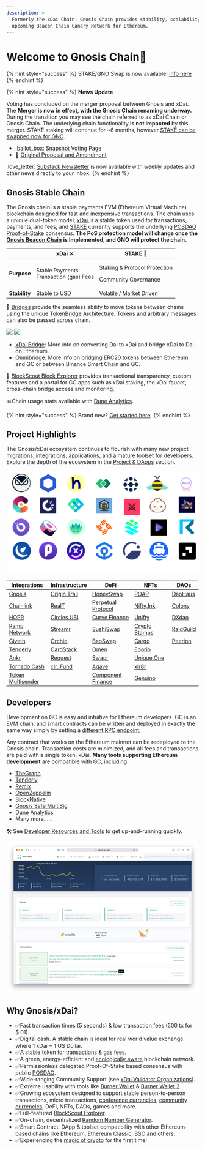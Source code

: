 ```yaml
---
description: >-
  Formerly the xDai Chain, Gnosis Chain provides stability, scalability and an
  upcoming Beacon Chain Canary Network for Ethereum.
---
```


# Welcome to Gnosis Chain🦉

{% hint style="success" %}
STAKE/GNO Swap is now available! [Info here](for-stakers/stake-token/stake-gno-swap.md)
{% endhint %}

{% hint style="success" %}
&#x20;**News Update**

Voting has concluded on the merger proposal between Gnosis and xDai. The **Merger is now in effect, with the Gnosis Chain renaming underway.** During the transition you may see the chain referred to as xDai Chain or Gnosis Chain. The underlying chain functionality **is not impacted** by this merger. STAKE staking will continue for \~6 months, however [STAKE can be swapped now for GNO](for-stakers/stake-token/stake-gno-swap.md).

* :ballot\_box: [Snapshot Voting Page](https://snapshot.org/#/xdaistake.eth/proposal/0x646cd97b769b4f1b7d7223b46f5e6ded097ae2ee3e0f1433a7b597e021a4d6d4)
* :book: [Original Proposal and Amendment](https://forum.gnosis.io/t/gip-16-gnosis-chain-xdai-gnosis-merge/1904)

:love\_letter: [Substack Newsletter](https://xdai.substack.com) is now available with weekly updates and other news directly to your inbox.
{% endhint %}

## Gnosis Stable Chain

The Gnosis chain is a stable payments EVM (Ethereum Virtual Machine) blockchain designed for fast and inexpensive transactions. The chain uses a unique dual-token model; [xDai ](for-users/get-xdai-tokens/)is a stable token used for transactions, payments, and fees, and [STAKE](for-stakers/stake-token/) currently supports the underlying [POSDAO Proof-of-Stake](for-validators/posdao-whitepaper.md) consensus. **The PoS protection model will change once the** [**Gnosis Beacon Chain**](https://docs.gnosischain.com) **is Implemented, and GNO will protect the chain.**

|               | xDai ⚔                                           | STAKE 🦸                                                             |
| ------------- | ------------------------------------------------ | -------------------------------------------------------------------- |
| **Purpose**   | <p>Stable Payments<br>Transaction (gas) Fees</p> | <p>Staking &#x26; Protocol Protection</p><p>Community Governance</p> |
| **Stability** | Stable to USD                                    | Volatile / Market Driven                                             |

🌉 [Bridges](about-gc/faqs/bridges-xdai-bridge-and-omnibridge.md) provide the seamless ability to move tokens between chains using the unique [TokenBridge Architecture](https://docs.tokenbridge.net). Tokens and arbitrary messages can also be passed across chain.

[![](.gitbook/assets/xDai-bridge.svg)](https://bridge.xdaichain.com) [![](.gitbook/assets/OmniBridge.svg)](https://omni.xdaichain.com/bridge)

* [xDai Bridge](for-users/bridges/converting-xdai-via-bridge/): More info on converting Dai to xDai and bridge xDai to Dai on Ethereum.
* [Omnibridge](for-users/bridges/omnibridge/): More info on bridging ERC20 tokens between Ethereum and GC or between Binance Smart Chain and GC.&#x20;

🔎 [BlockScout Block Explorer](https://blockscout.com/xdai/mainnet) provides transactional transparency, custom features and a portal for GC apps such as xDai staking, the xDai faucet, cross-chain bridge access and monitoring.

📊Chain usage stats available with [Dune Analytics](https://duneanalytics.com/maxaleks/xDai-Usage).

{% hint style="success" %}
Brand new? [Get started here](for-users/getting-started-with-xdai.md).
{% endhint %}

## Project Highlights

The Gnosis/xDai ecosystem continues to flourish with many new project migrations, integrations, applications, and a mature toolset for developers. Explore the depth of the ecosystem in the [Project & DApps](about-gc/project-spotlights/) section.

![](.gitbook/assets/xDai-projects.png)

| Integrations                                        | Infrastructure                                            | DeFi                                                                    | NFTs                                                  | DAOs                                              |
| --------------------------------------------------- | --------------------------------------------------------- | ----------------------------------------------------------------------- | ----------------------------------------------------- | ------------------------------------------------- |
| [Gnosis](about-gc/project-spotlights/gnosis/)       | [Origin Trail](https://origintrail.io)                    | [HoneySwap](about-gc/project-spotlights/1hive/honeyswap.md)             | [POAP](https://www.poap.xyz)                          | [DaoHaus](about-gc/project-spotlights/daohaus.md) |
| [Chainlink](about-gc/project-spotlights/chainlink/) | [RealT](https://realt.co)                                 | [Perpetual Protocol](about-gc/project-spotlights/perpetual-protocol.md) | [Nifty.Ink](about-gc/project-spotlights/nifty.ink.md) | [Colony](https://colony.io)                       |
| [HOPR](https://hoprnet.org)                         | [Circles UBI](about-gc/project-spotlights/circles-ubi.md) | [Curve Finance](https://xdai.curve.fi)                                  | [Unifty](https://unifty.io)                           | [DXdao](https://dxdao.medium.com)                 |
| [Ramp Network](https://ramp.network)                | [Streamr](https://streamr.network)                        | [SushiSwap](https://sushi.com)                                          | [Crypto Stamps](https://crypto.post.at)               | [RaidGuild](https://raidguild.org)                |
| [Giveth](https://giveth.io)                         | [Orchid](https://www.orchid.com)                          | [BaoSwap](https://www.bao.finance)                                      | [Cargo](https://cargo.build)                          | [Peerion](https://peerion.io/pools/)              |
| [Tenderly](https://tenderly.co)                     | [CardStack](https://cardstack.com)                        | [Omen](https://xdai.omen.eth.link/#/liquidity)                          | [Eporio](https://epor.io)                             |                                                   |
| [Ankr](https://www.ankr.com)                        | [Request](https://request.network/en/)                    | [Swapr](https://swapr.eth.link/#/swap)                                  | [Unique.One](https://www.unique.one)                  |                                                   |
| [Tornado Cash](https://tornado.cash)                | [clr. Fund](about-gc/project-spotlights/clr-fund.md)      | [Agave](https://agave.finance)                                          | [xlr8r](https://xlr8r.com)                            |                                                   |
| [Token Multisender](https://multisender.app)        |                                                           | [Component Finance](about-gc/project-spotlights/component-finance.md)   | [Genuino](https://www.genuino.world/world/sport)      |                                                   |

## **Developers**

Development on GC is easy and intuitive for Ethereum developers. GC is an EVM chain, and smart contracts can be written and deployed in exactly the same way simply by setting a [different RPC endpoint.](for-developers/developer-resources/#json-rpc-endpoints)

Any contract that works on the Ethereum mainnet can be redeployed to the Gnosis chain. Transaction costs are minimized, and all fees and transactions are paid with a single token, xDai. **Many tools supporting Ethereum development** are compatible with GC, including:

* [TheGraph](https://thegraph.com)
* [Tenderly](https://tenderly.co)
* [Remix](https://remix-project.org)
* [OpenZeppelin](https://openzeppelin.com)
* [BlockNative](https://www.blocknative.com)
* [Gnosis Safe MultiSig](https://gnosis-safe.io)
* [Dune Analytics](https://duneanalytics.com/home)
* Many more......

🛠 See [Developer Resources and Tools](for-developers/developer-resources/) to get up-and-running quickly.

![BlockScout Explorer for GC](<.gitbook/assets/Screen Shot 2021-07-30 at 3.14.04 PM.png>)

## **Why Gnosis/xDai?**

* ✅Fast transaction times (5 seconds) & low transaction fees (500 tx for $.01).
* ✅Digital cash. A stable chain is ideal for real world value exchange where 1 xDai = 1 US Dollar.
* ✅A stable token for transactions & gas fees.
* ✅A green, energy-efficient and [ecologically aware](about-gc/news-and-information/xdai-energy-efficiency/) blockchain network.
* ✅Permissionless delegated Proof-Of-Stake based consensus with public [POSDAO](for-validators/posdao-whitepaper.md).
* ✅Wide-ranging Community Support (see [xDai Validator Organizations](for-validators/about-xdai-validators/original-xdai-validators/)).
* ✅Extreme usability with tools like [Burner Wallet](for-users/wallets/burner-wallet/) & [Burner Wallet 2](for-users/wallets/burner-wallet-2.md).
* ✅Growing ecosystem designed to support stable person-to-person transactions, micro transactions, [conference currencies](about-gc/use-cases/cryptocurrency-for-events-and-conferences/), [community currencies](about-gc/use-cases/community-currencies.md), DeFi, NFTs, DAOs, games and more.
* ✅Full-featured  [BlockScout Explorer](https://blockscout.com/xdai/mainnet).
* ✅On-chain, decentralized [Random Number Generator](for-developers/on-chain-random-numbers/).
* ✅Smart Contract, DApp & toolset compatibility with other Ethereum-based chains like Ethereum, Ethereum Classic, BSC and others.
* ✅Experiencing the [magic of crypto](about-gc/news-and-information/media-articles/crypto-influencers-on-xdai.md#anthony-pompliano) for the first time!
